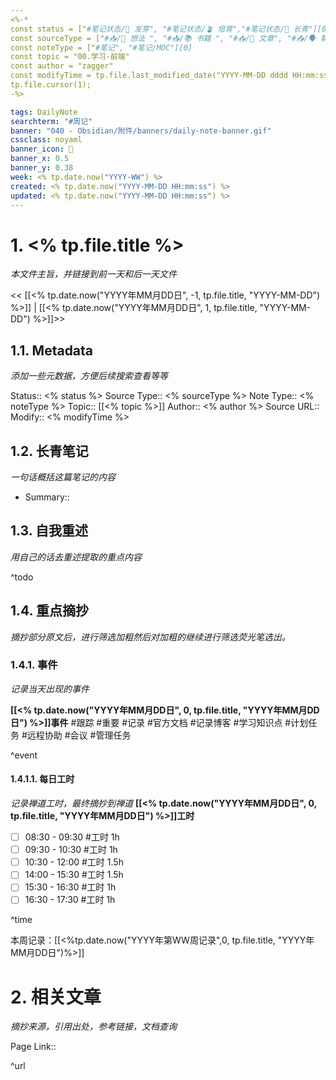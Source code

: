 ```yaml
---
<%-*
const status = ["#笔记状态/🌱 发芽", "#笔记状态/🪴 培育","#笔记状态/🌲 长青"][0]
const sourceType = ["#📥/💭 想法 ", "#📥/📚 书籍 ", "#📥/📰️ 文章", "#📥/🗣️ 聊天 ", " #📥/💻 教学", "#📥/▶️ 视频", "#📥/🎧️ 播客"][0]
const noteType = ["#笔记", "#笔记/MOC"][0]
const topic = "00.学习-前端"
const author = "zagger"
const modifyTime = tp.file.last_modified_date("YYYY-MM-DD dddd HH:mm:ss")
tp.file.cursor(1);
-%>

tags: DailyNote
searchterm: "#周记"
banner: "040 - Obsidian/附件/banners/daily-note-banner.gif"
cssclass: noyaml
banner_icon: 💌
banner_x: 0.5
banner_y: 0.38
week: <% tp.date.now("YYYY-WW") %>
created: <% tp.date.now("YYYY-MM-DD HH:mm:ss") %>
updated: <% tp.date.now("YYYY-MM-DD HH:mm:ss") %>
---
```


# 1. <% tp.file.title %>

_本文件主旨，并链接到前一天和后一天文件_

<< [[<% tp.date.now("YYYY年MM月DD日", -1, tp.file.title, "YYYY-MM-DD") %>]] | [[<% tp.date.now("YYYY年MM月DD日", 1, tp.file.title, "YYYY-MM-DD") %>]]>>

## 1.1. Metadata

_添加一些元数据，方便后续搜索查看等等_

Status:: <% status %>
Source Type:: <% sourceType %>
Note Type:: <% noteType %>
Topic:: [[<% topic %>]]
Author:: <% author %>
Source URL::
Modify:: <% modifyTime %>

## 1.2. 长青笔记

_一句话概括这篇笔记的内容_

- Summary::

## 1.3. 自我重述

_用自己的话去重述提取的重点内容_

^todo

## 1.4. 重点摘抄

_摘抄部分原文后，进行筛选加粗然后对加粗的继续进行筛选荧光笔选出。_

### 1.4.1. 事件

_记录当天出现的事件_

**[[<% tp.date.now("YYYY年MM月DD日", 0, tp.file.title, "YYYY年MM月DD日") %>]]事件** 
#跟踪 #重要 #记录 #官方文档 #记录博客 #学习知识点 #计划任务 #远程协助 #会议 #管理任务

^event

#### 1.4.1.1. 每日工时

_记录禅道工时，最终摘抄到禅道_
**[[<% tp.date.now("YYYY年MM月DD日", 0, tp.file.title, "YYYY年MM月DD日") %>]]工时**
- [ ] 08:30 - 09:30 #工时  1h
- [ ] 09:30 - 10:30 #工时  1h
- [ ] 10:30 - 12:00 #工时  1.5h
- [ ] 14:00 - 15:30 #工时  1.5h
- [ ] 15:30 - 16:30 #工时  1h
- [ ] 16:30 - 17:30 #工时  1h

^time

本周记录：[[<%tp.date.now("YYYY年第WW周记录",0, tp.file.title, "YYYY年MM月DD日")%>]]

# 2. 相关文章

_摘抄来源，引用出处，参考链接，文档查询_

Page Link::

^url
